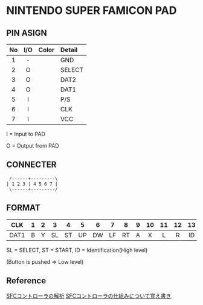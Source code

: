 # NINTENDO SUPER FAMICON PAD
## PIN ASIGN

|No|I/O| Color | Detail   |
|:-:|:-:|:-|:-|
| 1| - |       | GND    |
| 2| O |       | SELECT |
| 3| O |       | DAT2   |
| 4| O |       | DAT1   |
| 5| I |       | P/S    |
| 6| I |       | CLK    |
| 7| I |       | VCC    |

 I = Input to PAD
 
 O = Output from PAD
 
## CONNECTER

```
 /------+---------\
| 1 2 3 | 4 5 6 7 |
 \------+---------/
```

## FORMAT

|CLK | 1| 2| 3| 4| 5| 6| 7| 8| 9|10|11|12|13|14|15|16|17|18|19|...|
|:-:|:-:|:-:|:-:|:-:|:-:|:-:|:-:|:-:|:-:|:-:|:-:|:-:|:-:|:-:|:-:|:-:|:-:|:-:|:-:|:-:|
|DAT1| B| Y|SL|ST|UP|DW|LF|RT| A| X| L| R|ID|ID|ID|ID| B| Y|SL|...|

SL = SELECT, ST = START, ID = Identification(High level)

(Button is pushed => Low level)

## Reference
[SFCコントローラの解析](http://familunker.web.fc2.com/electric/sfc_controller.html)
[SFCコントローラの仕組みについて覚え書き](http://microkun.hatenablog.com/entry/2015/07/09/230114)
